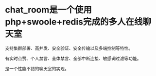 # chat_room是一个使用php+swoole+redis完成的多人在线聊天室

支持集群部署、高并发、安全验证、安全传输以及多端控制等特性。 

有实时点赞、个人禁言、全体禁言、全部中断连接、敏感词过滤等功能。

是一个性能不错的聊天室的实现。


